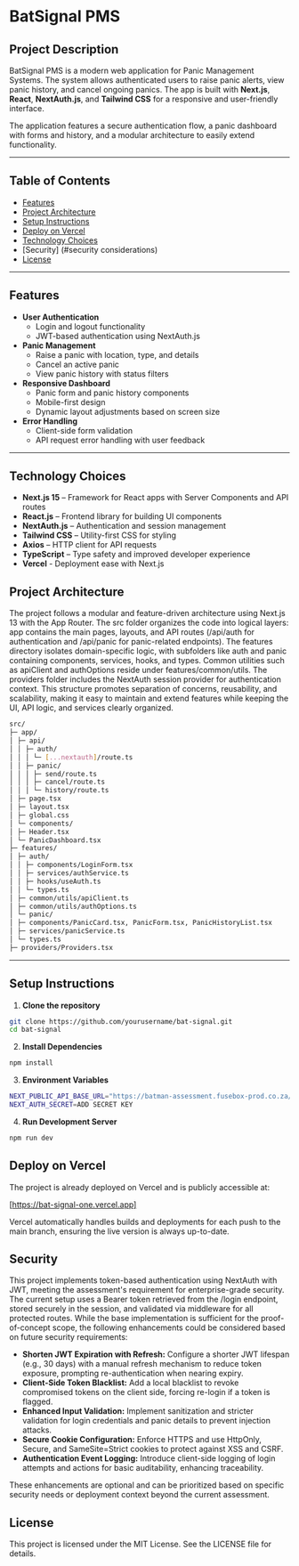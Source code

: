 # BatSignal PMS

## Project Description
BatSignal PMS is a modern web application for Panic Management Systems. The system allows authenticated users to raise panic alerts, view panic history, and cancel ongoing panics. The app is built with **Next.js**, **React**, **NextAuth.js**, and **Tailwind CSS** for a responsive and user-friendly interface.

The application features a secure authentication flow, a panic dashboard with forms and history, and a modular architecture to easily extend functionality.

---

## Table of Contents
- [Features](#features)
- [Project Architecture](#project-architecture)
- [Setup Instructions](#setup-instructions)
- [Deploy on Vercel](#deploy-on-vercel)
- [Technology Choices](#technology-choices)
- [Security] (#security considerations)
- [License](#license)

---

## Features
- **User Authentication**
  - Login and logout functionality
  - JWT-based authentication using NextAuth.js
- **Panic Management**
  - Raise a panic with location, type, and details
  - Cancel an active panic
  - View panic history with status filters
- **Responsive Dashboard**
  - Panic form and panic history components
  - Mobile-first design
  - Dynamic layout adjustments based on screen size
- **Error Handling**
  - Client-side form validation
  - API request error handling with user feedback

---
## Technology Choices

- **Next.js 15** – Framework for React apps with Server Components and API routes
- **React.js** – Frontend library for building UI components
- **NextAuth.js** – Authentication and session management
- **Tailwind CSS** – Utility-first CSS for styling
- **Axios** – HTTP client for API requests
- **TypeScript** – Type safety and improved developer experience
- **Vercel** - Deployment ease with Next.js

## Project Architecture

The project follows a modular and feature-driven architecture using Next.js 13 with the App Router. The src folder organizes the code into logical layers: app contains the main pages, layouts, and API routes (/api/auth for authentication and /api/panic for panic-related endpoints). The features directory isolates domain-specific logic, with subfolders like auth and panic containing components, services, hooks, and types. Common utilities such as apiClient and authOptions reside under features/common/utils. The providers folder includes the NextAuth session provider for authentication context. This structure promotes separation of concerns, reusability, and scalability, making it easy to maintain and extend features while keeping the UI, API logic, and services clearly organized.

```sh
src/
├─ app/
│ ├─ api/
│ │ ├─ auth/
│ │ │ └─ [...nextauth]/route.ts
│ │ ├─ panic/
│ │ │ ├─ send/route.ts
│ │ │ ├─ cancel/route.ts
│ │ │ └─ history/route.ts
│ ├─ page.tsx
│ ├─ layout.tsx
│ ├─ global.css
│ └─ components/
│ ├─ Header.tsx
│ └─ PanicDashboard.tsx
├─ features/
│ ├─ auth/
│ │ ├─ components/LoginForm.tsx
│ │ ├─ services/authService.ts
│ │ ├─ hooks/useAuth.ts
│ │ └─ types.ts
│ ├─ common/utils/apiClient.ts
│ ├─ common/utils/authOptions.ts
│ └─ panic/
│ ├─ components/PanicCard.tsx, PanicForm.tsx, PanicHistoryList.tsx
│ ├─ services/panicService.ts
│ └─ types.ts
├─ providers/Providers.tsx
```


---

## Setup Instructions

1. **Clone the repository**
```bash
git clone https://github.com/yourusername/bat-signal.git
cd bat-signal
```
2. **Install Dependencies**
```sh
npm install
```
3. **Environment Variables**
```sh
NEXT_PUBLIC_API_BASE_URL="https://batman-assessment.fusebox-prod.co.za/api/v1"
NEXT_AUTH_SECRET=ADD SECRET KEY

```

4. **Run Development Server**
```sh
npm run dev
```

## Deploy on Vercel
The project is already deployed on Vercel and is publicly accessible at:

[https://bat-signal-one.vercel.app]

Vercel automatically handles builds and deployments for each push to the main branch, ensuring the live version is always up-to-date.

## Security
This project implements token-based authentication using NextAuth with JWT, meeting the assessment's requirement for enterprise-grade security. The current setup uses a Bearer token retrieved from the /login endpoint, stored securely in the session, and validated via middleware for all protected routes. While the base implementation is sufficient for the proof-of-concept scope, the following enhancements could be considered based on future security requirements:

- **Shorten JWT Expiration with Refresh:** Configure a shorter JWT lifespan (e.g., 30 days) with a manual refresh mechanism to reduce token exposure, prompting re-authentication when nearing expiry.
- **Client-Side Token Blacklist:** Add a local blacklist to revoke compromised tokens on the client side, forcing re-login if a token is flagged.
- **Enhanced Input Validation:** Implement sanitization and stricter validation for login credentials and panic details to prevent injection attacks.
- **Secure Cookie Configuration:** Enforce HTTPS and use HttpOnly, Secure, and SameSite=Strict cookies to protect against XSS and CSRF.
- **Authentication Event Logging:** Introduce client-side logging of login attempts and actions for basic auditability, enhancing traceability.

These enhancements are optional and can be prioritized based on specific security needs or deployment context beyond the current assessment.
## License

This project is licensed under the MIT License. See the LICENSE file for details.


